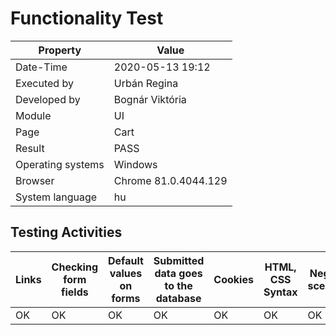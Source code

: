 ﻿# Functionality Test

| Property | Value |
| -- | -- |
| Date-Time | 2020-05-13 19:12 |
| Executed by | Urbán Regina |
|Developed by |Bognár Viktória|
| Module | UI |
| Page | Cart |
| Result |   PASS |
| Operating systems | Windows |
| Browser | Chrome 81.0.4044.129  |
| System language | hu |

## Testing Activities

| Links | Checking form fields | Default values on forms| Submitted data goes to the database | Cookies | HTML, CSS Syntax | Negative scenarios
|--| --|--|--|--|--| --|
|OK | OK| OK |OK|OK| OK |OK|

